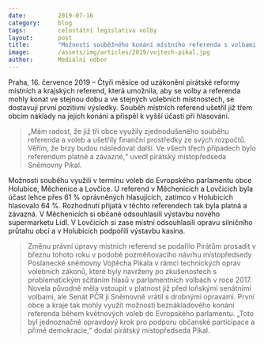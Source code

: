```yaml
---
date:         2019-07-16
category:     blog
tags:         celostátní legislativa volby
layout:       post
title:        "Možnosti souběžného konání místního referenda s volbami využily již tři obce"
image:        /assets/img/articles/2019/vojtech-pikal.jpg
author:       Mediální odbor
---
```


Praha, 16. července 2019 – Čtyři měsíce od uzákonění pirátské reformy místních a krajských referend, která umožnila, aby se volby a referenda mohly konat ve stejnou dobu a ve stejných volebních místnostech, se dostavují první pozitivní výsledky. Souběh místních referend ušetřil již třem obcím náklady na jejich konání a přispěl k vyšší účasti při hlasování.

> „Mám radost, že již tři obce využily zjednodušeného souběhu referenda a voleb a ušetřily finanční prostředky ze svých rozpočtů. Věřím, že brzy budou následovat další. Ve všech třech případech bylo referendum platné a závazné,“ uvedl pirátský místopředseda Sněmovny Pikal.

Možnosti souběhu využili v termínu voleb do Evropského parlamentu obce Holubice, Měchenice a Lovčice. U referend v Měchenicích a Lovčicích byla účast lehce přes 61 % oprávněných hlasujících, zatímco v Holubicích hlasovalo 64 %. Rozhodnutí přijatá v těchto referendech tak byla platná a závazná. V Měchenicích si občané odsouhlasili výstavbu nového supermarketu Lidl. V Lovčicích si zase místní odsouhlasili opravu silničního průtahu obcí a v Holubicích podpořili výstavbu kasina.

> Změnu právní úpravy místních referend se podařilo Pirátům prosadit v březnu tohoto roku v podobě pozměňovacího návrhu místopředsedy Poslanecké sněmovny Vojtěcha Pikala v rámci technických oprav volebních zákonů, které byly navrženy po zkušenostech s problematickým sčítáním hlasů v parlamentních volbách v roce 2017. Novela původně měla vstoupit v platnost již před loňskými senátními volbami, ale Senát PČR ji Sněmovně vrátil s drobnými opravami. První obce a kraje tak mohly využít možnosti beznákladového konání referenda během květnových voleb do Evropského parlamentu. „Toto byl jednoznačně opravdový krok pro podporu občanské participace a přímé demokracie,“ dodal pirátský místopředseda Pikal.
